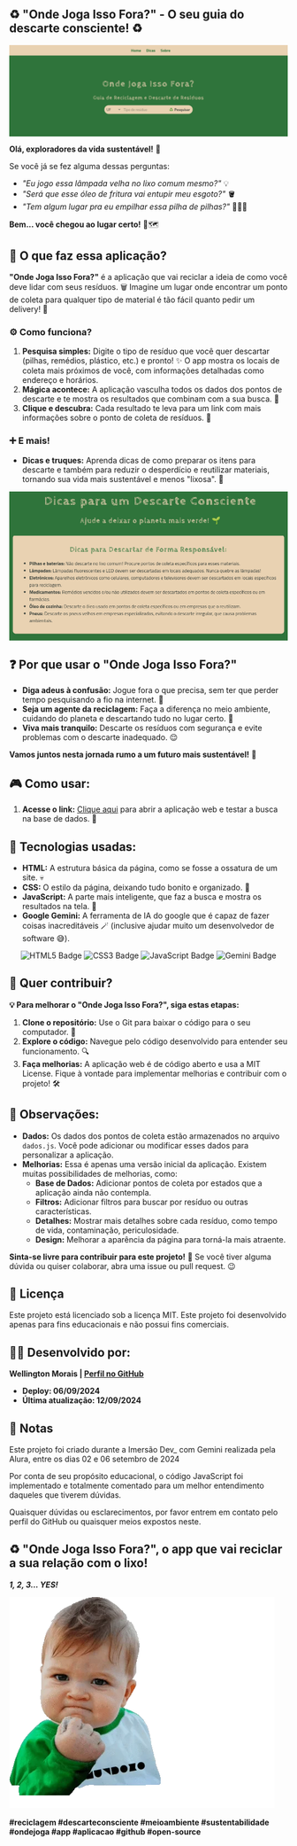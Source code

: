 ## ♻️ "Onde Joga Isso Fora?" - O seu guia do descarte consciente! ♻️ 

<img src="imagens/capa.png" alt="Capa" align="center">

**Olá, exploradores da vida sustentável!** 👋 

Se você já se fez alguma dessas perguntas: 

* *"Eu jogo essa lâmpada velha no lixo comum mesmo?"* 💡
* *"Será que esse óleo de fritura vai entupir meu esgoto?"* 🪣
* *"Tem algum lugar pra eu empilhar essa pilha de pilhas?"* 🔋🔋🔋

**Bem... você chegou ao lugar certo!** 📌🗺️

## 📑 O que faz essa aplicação? 

**"Onde Joga Isso Fora?"** é a aplicação que vai reciclar a ideia de como você deve lidar com seus resíduos. 🗑️  Imagine um lugar onde encontrar um ponto de coleta para qualquer tipo de material é tão fácil quanto pedir um delivery! 🍕

### ⚙️ Como funciona? 

1. **Pesquisa simples:** Digite o tipo de resíduo que você quer descartar (pilhas, remédios, plástico, etc.) e pronto! ✨ O app mostra os locais de coleta mais próximos de você, com informações detalhadas como endereço e horários.  
2. **Mágica acontece:** A aplicação vasculha todos os dados dos pontos de descarte e te mostra os resultados que combinam com a sua busca. 📃
3. **Clique e descubra:** Cada resultado te leva para um link com mais informações sobre o ponto de coleta de resíduos. 🔗

### ➕ E mais!

* **Dicas e truques:**  Aprenda dicas de como preparar os itens para descarte e também para reduzir o desperdício e reutilizar materiais, tornando sua vida mais sustentável e menos "lixosa". 🌱 

<img src="imagens/dicas.png" alt="Dicas" align="center">

## ❓ Por que usar o "Onde Joga Isso Fora?" 

* **Diga adeus à confusão:** Jogue fora o que precisa, sem ter que perder tempo pesquisando a fio na internet. 🚫
* **Seja um agente da reciclagem:** Faça a diferença no meio ambiente, cuidando do planeta e descartando tudo no lugar certo.  🦸
* **Viva mais tranquilo:** Descarte os resíduos com segurança e evite problemas com o descarte inadequado. 😌

**Vamos juntos nesta jornada rumo a um futuro mais sustentável!** 💚

## 🎮 Como usar: 

1. **Acesse o link:** [Clique aqui](https://onde-joga-isso-fora.vercel.app/) para abrir a aplicação web e testar a busca na base de dados. 🔗

## 🚀 Tecnologias usadas: 

* **HTML:** A estrutura básica da página, como se fosse a ossatura de um site. 💀
* **CSS:** O estilo da página, deixando tudo bonito e organizado. 💄
* **JavaScript:** A parte mais inteligente, que faz a busca e mostra os resultados na tela. 🧠
* **Google Gemini:** A ferramenta de IA do google que é capaz de fazer coisas inacreditáveis 🪄 (inclusive ajudar muito um desenvolvedor de software 😅).

<div id="techs" align='center'> 

![HTML5 Badge](https://img.shields.io/badge/HTML5-E34F26?style=for-the-badge&labelColor=999999&logo=html5&logoColor=white) 
![CSS3 Badge](https://img.shields.io/badge/CSS3-1572B6?style=for-the-badge&labelColor=999999&logo=css3&logoColor=white) 
![JavaScript Badge](https://img.shields.io/badge/javascript-yellow?style=for-the-badge&labelColor=999999&logo=JavaScript&logoColor=white) 
![Gemini Badge](https://img.shields.io/badge/google_gemini-8E75B2?style=for-the-badge&labelColor=999999&logo=googlegemini&logoColor=white)   

</div>

## 💪 Quer contribuir? 

**💡 Para melhorar o "Onde Joga Isso Fora?", siga estas etapas:**

1. **Clone o repositório:** Use o Git para baixar o código para o seu computador. 🔀
2. **Explore o código:** Navegue pelo código desenvolvido para entender seu funcionamento. 🔍
3. **Faça melhorias:** A aplicação web é de código aberto e usa a MIT License. Fique à vontade para implementar melhorias e contribuir com o projeto! 🛠️

## 🔬 Observações: 

* **Dados:** Os dados dos pontos de coleta estão armazenados no arquivo `dados.js`. Você pode adicionar ou modificar esses dados para personalizar a aplicação.
* **Melhorias:** Essa é apenas uma versão inicial da aplicação. Existem muitas possibilidades de melhorias, como:
    * **Base de Dados:** Adicionar pontos de coleta por estados que a aplicação ainda não contempla.
    * **Filtros:** Adicionar filtros para buscar por resíduo ou outras características.
    * **Detalhes:** Mostrar mais detalhes sobre cada resíduo, como tempo de vida, contaminação, periculosidade.
    * **Design:** Melhorar a aparência da página para torná-la mais atraente.

**Sinta-se livre para contribuir para este projeto!** 🙌 Se você tiver alguma dúvida ou quiser colaborar, abra uma issue ou pull request. 😉

## 📜 Licença 

 Este projeto está licenciado sob a licença MIT. Este projeto foi desenvolvido apenas para fins educacionais e não possui fins comerciais.

## 🧑‍💻 Desenvolvido por: 

**Wellington Morais | [Perfil no GitHub](https://github.com/wellingtonmnf)**

* **Deploy: 06/09/2024**
* **Última atualização: 12/09/2024**

## 📝 Notas 

Este projeto foi criado durante a Imersão Dev_ com Gemini realizada pela Alura, entre os dias 02 e 06 setembro de 2024

Por conta de seu propósito educacional, o código JavaScript foi implementado e totalmente comentado para um melhor entendimento daqueles que tiverem dúvidas. 

Quaisquer dúvidas ou esclarecimentos, por favor entrem em contato pelo perfil do GitHub ou quaisquer meios expostos neste.

## ♻️ "Onde Joga Isso Fora?", o app que vai reciclar a sua relação com o lixo!  

***1, 2, 3... YES!***

![YES gif README.md](imagens/giphy.webp)

**#reciclagem #descarteconsciente #meioambiente #sustentabilidade #ondejoga #app #aplicacao #github #open-source**
